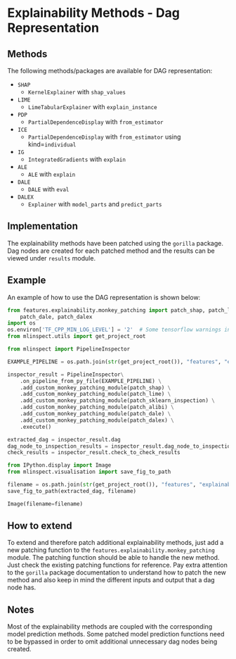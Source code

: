 Explainability Methods - Dag Representation
==============================================

## Methods
The following methods/packages are available for DAG representation:
- `SHAP`
  - `KernelExplainer` with `shap_values`
- `LIME`
  - `LimeTabularExplainer` with `explain_instance`
- `PDP`
  - `PartialDependenceDisplay` with `from_estimator`
- `ICE`
  - `PartialDependenceDisplay` with `from_estimator` using kind=`individual`
- `IG`
  - `IntegratedGradients` with `explain`
- `ALE`
  - `ALE` with `explain`
- `DALE`
  - `DALE` with `eval`
- `DALEX`
  - `Explainer` with `model_parts` and `predict_parts`

## Implementation
The explainability methods have been patched using the `gorilla` package. Dag nodes are created for each patched method and the results can be viewed under `results` module.

## Example
An example of how to use the DAG representation is shown below:
```python
from features.explainability.monkey_patching import patch_shap, patch_lime, patch_sklearn_inspection, patch_alibi, \
    patch_dale, patch_dalex
import os
os.environ['TF_CPP_MIN_LOG_LEVEL'] = '2'  # Some tensorflow warnings in the pipeline we inspect
from mlinspect.utils import get_project_root

from mlinspect import PipelineInspector

EXAMPLE_PIPELINE = os.path.join(str(get_project_root()), "features", "explainability", "pipeline_with_dag.py")

inspector_result = PipelineInspector\
    .on_pipeline_from_py_file(EXAMPLE_PIPELINE) \
    .add_custom_monkey_patching_module(patch_shap) \
    .add_custom_monkey_patching_module(patch_lime) \
    .add_custom_monkey_patching_module(patch_sklearn_inspection) \
    .add_custom_monkey_patching_module(patch_alibi) \
    .add_custom_monkey_patching_module(patch_dale) \
    .add_custom_monkey_patching_module(patch_dalex) \
    .execute()

extracted_dag = inspector_result.dag
dag_node_to_inspection_results = inspector_result.dag_node_to_inspection_results
check_results = inspector_result.check_to_check_results

from IPython.display import Image
from mlinspect.visualisation import save_fig_to_path

filename = os.path.join(str(get_project_root()), "features", "explainability", "explainability.png")
save_fig_to_path(extracted_dag, filename)

Image(filename=filename)
```

## How to extend
To extend and therefore patch additional explainability methods, just add a new patching function to the `features.explainability.monkey_patching` module. The patching function should be able to handle the new method. Just check the existing patching functions for reference. Pay extra attention to the `gorilla` package documentation to understand how to patch the new method and also keep in mind the different inputs and output that a dag node has.

## Notes
Most of the explainability methods are coupled with the corresponding model prediction methods. Some patched model prediction functions need to be bypassed in order to omit additional unnecessary dag nodes being created.
